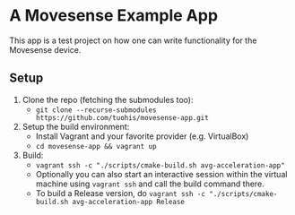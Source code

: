 # A Movesense Example App

This app is a test project on how one can write functionality for the Movesense device.

## Setup

1. Clone the repo (fetching the submodules too):
   * `git clone --recurse-submodules https://github.com/tuohis/movesense-app.git`
2. Setup the build environment:
   * Install Vagrant and your favorite provider (e.g. VirtualBox)
   * `cd movesense-app && vagrant up`
3. Build:
   * `vagrant ssh -c "./scripts/cmake-build.sh avg-acceleration-app"`
   * Optionally you can also start an interactive session within the virtual machine using `vagrant ssh` and call the build command there.
   * To build a Release version, do `vagrant ssh -c "./scripts/cmake-build.sh avg-acceleration-app Release`


